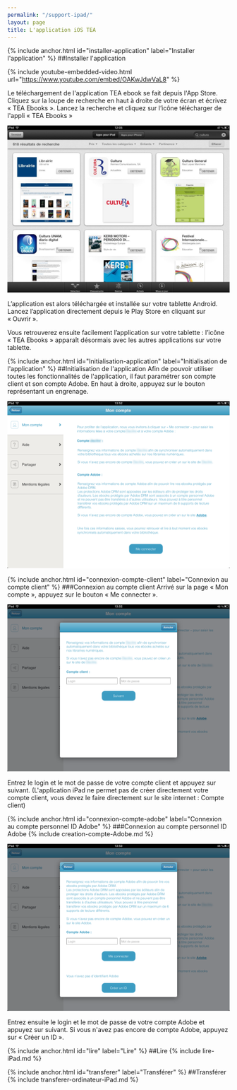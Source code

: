 ```yaml
---
permalink: "/support-ipad/"
layout: page
title: L'application iOS TEA
---
```


{% include anchor.html id="installer-application" label="Installer l'application" %}
##Installer l'application

{% include youtube-embedded-video.html url="https://www.youtube.com/embed/OAKwJdwVaL8" %}

Le téléchargement de l'application TEA ebook se fait depuis l'App Store. Cliquez sur la loupe de recherche en haut à droite de votre écran et écrivez « TEA Ebooks ». Lancez la recherche et cliquez sur l’icône télécharger de l'appli « TEA Ebooks »

![](/images/support-iPad-1.jpg)

L’application est alors téléchargée et installée sur votre tablette Android. Lancez l’application directement depuis le Play Store en cliquant sur « Ouvrir ».

Vous retrouverez ensuite facilement l’application sur votre tablette : l’icône « TEA Ebooks » apparaît désormais avec les autres applications sur votre tablette.

{% include anchor.html id="Initialisation-application" label="Initialisation de l'application" %}
##Initialisation de l'application
Afin de pouvoir utiliser toutes les fonctionnalités de l'application, il faut paramétrer son compte client et son compte Adobe.
En haut à droite, appuyez sur le bouton représentant un engrenage.

![](/images/support-iPad-2.png)

{% include anchor.html id="connexion-compte-client" label="Connexion au compte client" %}
###Connexion au compte client
Arrivé sur la page « Mon compte », appuyez sur le bouton « Me connecter ».

![](/images/support-iPad-3.png)

Entrez le login et le mot de passe de votre compte client et appuyez sur suivant. (L'application iPad ne permet pas de créer directement votre compte client, vous devez le faire directement sur le site internet : Compte client)

{% include anchor.html id="connexion-compte-adobe" label="Connexion au compte personnel ID Adobe" %}
###Connexion au compte personnel ID Adobe
{% include creation-compte-Adobe.md %}

![](/images/support-iPad-4.png)

Entrez ensuite le login et le mot de passe de votre compte Adobe et appuyez sur suivant. Si vous n'avez pas encore de compte Adobe, appuyez sur « Créer un ID ».

{% include anchor.html id="lire" label="Lire" %}
##Lire
{% include lire-iPad.md %}

{% include anchor.html id="transferer" label="Transférer" %}
##Transférer
{% include transferer-ordinateur-iPad.md %}